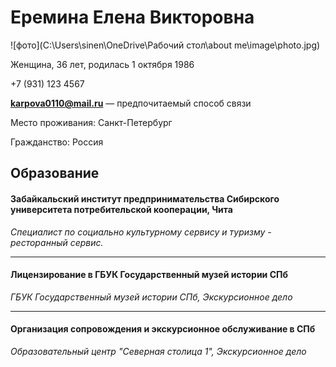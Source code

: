 Еремина Елена Викторовна     
===========================

![фото](C:\Users\sinen\OneDrive\Рабочий стол\about me\image\photo.jpg)

Женщина, 36 лет, родилась 1 октября 1986

+7 (931) 123 4567

**karpova0110@mail.ru** — предпочитаемый способ связи

Место проживания: Санкт-Петербург

Гражданство: Россия

Образование
-------------
#### Забайкальский институт предпринимательства Сибирского университета потребительской кооперации, Чита
*Специалист по социально культурному сервису и туризму - ресторанный сервис.*
***

#### Лицензирование в ГБУК Государственный музей истории СПб
*ГБУК Государственный музей истории СПб,
Экскурсионное дело*
- - -

#### Организация сопровождения и экскурсионное обслуживание в СПб
_Образовательный центр "Северная столица 1", Экскурсионное дело_
